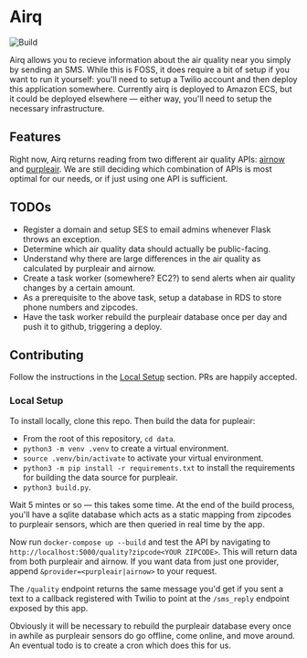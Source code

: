# Airq

![Build](https://github.com/ianhoffman/airq/workflows/Deploy/badge.svg?branch=master)

Airq allows you to recieve information about the air quality near you simply by sending an SMS. While this is FOSS, it does require a bit of setup if you want to run it yourself: you'll need to setup a Twilio account and then deploy this application somewhere. Currently airq is deployed to Amazon ECS, but it could be deployed elsewhere — either way, you'll need to setup the necessary infrastructure.


## Features

Right now, Airq returns reading from two different air quality APIs: [airnow](https://docs.airnowapi.org/) and [purpleair](https://docs.google.com/document/d/15ijz94dXJ-YAZLi9iZ_RaBwrZ4KtYeCy08goGBwnbCU/edit?usp=sharing). We are still deciding which combination of APIs is most optimal for our needs, or if just using one API is sufficient.


## TODOs

* Register a domain and setup SES to email admins whenever Flask throws an exception.
* Determine which air quality data should actually be public-facing.
* Understand why there are large differences in the air quality as calculated by purpleair and airnow.
* Create a task worker (somewhere? EC2?) to send alerts when air quality changes by a certain amount.
* As a prerequisite to the above task, setup a database in RDS to store phone numbers and zipcodes.
* Have the task worker rebuild the purpleair database once per day and push it to github, triggering a deploy.


## Contributing

Follow the instructions in the [Local Setup](#local-setup) section. PRs are happily accepted.

### Local Setup

To install locally, clone this repo. Then build the data for pupleair:

* From the root of this repository, `cd data`.
* `python3 -m venv .venv` to create a virtual environment.
* `source .venv/bin/activate` to activate your virtual environment.
* `python3 -m pip install -r requirements.txt` to install the requirements for building the data source for purpleair.
* `python3 build.py`.

Wait 5 mintes or so — this takes some time. At the end of the build process, you'll have a sqlite database which acts as a static mapping from zipcodes to purpleair sensors, which are then queried in real time by the app. 

Now run `docker-compose up --build` and test the API by navigating to `http://localhost:5000/quality?zipcode<YOUR ZIPCODE>`. This will return data from both purpleair and airnow. If you want data from just one provider, append `&provider=<purpleair|airnow>` to your request. 

The `/quality` endpoint returns the same message you'd get if you sent a text to a callback registered with Twilio to point at the `/sms_reply` endpoint exposed by this app.

Obviously it will be necessary to rebuild the purpleair database every once in awhile as purpleair sensors do go offline, come online, and move around. An eventual todo is to create a cron which does this for us.